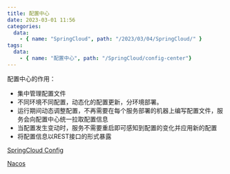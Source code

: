 ```yaml
---
title: 配置中心
date: 2023-03-01 11:56
categories:
  data:
    - { name: "SpringCloud", path: "/2023/03/04/SpringCloud/" }
tags:
  data:
    - { name: "配置中心", path: "/SpringCloud/config-center"}
---
```


配置中心的作用：

- 集中管理配置文件
- 不同环境不同配置，动态化的配置更新，分环境部署。
- 运行期间动态调整配置，不再需要在每个服务部署的机器上编写配置文件，服务会向配置中心统一拉取配置信息
- 当配置发生变动时，服务不需要重启即可感知到配置的变化并应用新的配置
- 将配置信息以REST接口的形式暴露

[SpringCloud Config](springcloud-config)

[Nacos](nacos)

